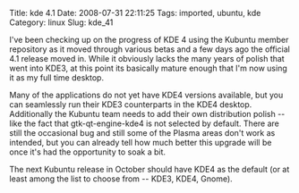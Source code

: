 Title: kde 4.1
Date: 2008-07-31 22:11:25
Tags: imported, ubuntu, kde
Category: linux
Slug: kde_41

I've been checking up on the progress of KDE 4 using the Kubuntu member repository as it moved through various betas and a few days ago the official 4.1 release moved in.  While it obviously lacks the many years of polish that went into KDE3, at this point its basically mature enough that I'm now using it as my full time desktop.

Many of the applications do not yet have KDE4 versions available, but you can seamlessly run their KDE3 counterparts in the KDE4 desktop.  Additionally the Kubuntu team needs to add their own distribution polish -- like the fact that gtk-qt-engine-kde4 is not selected by default.  There are still the occasional bug and still some of the Plasma areas don't work as intended, but you can already tell how much better this upgrade will be once it's had the opportunity to soak a bit.

The next Kubuntu release in October should have KDE4 as the default (or at least among the list to choose from -- KDE3, KDE4, Gnome).
